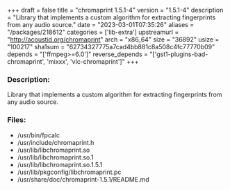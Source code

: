 +++
draft = false
title = "chromaprint 1.5.1-4"
version = "1.5.1-4"
description = "Library that implements a custom algorithm for extracting fingerprints from any audio source."
date = "2023-03-01T07:35:26"
aliases = "/packages/218612"
categories = ['lib-extra']
upstreamurl = "http://acoustid.org/chromaprint"
arch = "x86_64"
size = "36892"
usize = "100217"
sha1sum = "62734327775a7cad4bb881c8a508c4fc77770b09"
depends = "['ffmpeg>=6.0']"
reverse_depends = "['gst1-plugins-bad-chromaprint', 'mixxx', 'vlc-chromaprint']"
+++
### Description: 
Library that implements a custom algorithm for extracting fingerprints from any audio source.

### Files: 
* /usr/bin/fpcalc
* /usr/include/chromaprint.h
* /usr/lib/libchromaprint.so
* /usr/lib/libchromaprint.so.1
* /usr/lib/libchromaprint.so.1.5.1
* /usr/lib/pkgconfig/libchromaprint.pc
* /usr/share/doc/chromaprint-1.5.1/README.md
